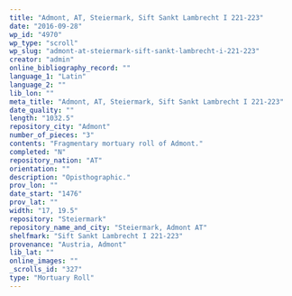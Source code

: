```yaml
---
title: "Admont, AT, Steiermark, Sift Sankt Lambrecht I 221-223"
date: "2016-09-28"
wp_id: "4970"
wp_type: "scroll"
wp_slug: "admont-at-steiermark-sift-sankt-lambrecht-i-221-223"
creator: "admin"
online_bibliography_record: ""
language_1: "Latin"
language_2: ""
lib_lon: ""
meta_title: "Admont, AT, Steiermark, Sift Sankt Lambrecht I 221-223"
date_quality: ""
length: "1032.5"
repository_city: "Admont"
number_of_pieces: "3"
contents: "Fragmentary mortuary roll of Admont."
completed: "N"
repository_nation: "AT"
orientation: ""
description: "Opisthographic."
prov_lon: ""
date_start: "1476"
prov_lat: ""
width: "17, 19.5"
repository: "Steiermark"
repository_name_and_city: "Steiermark, Admont AT"
shelfmark: "Sift Sankt Lambrecht I 221-223"
provenance: "Austria, Admont"
lib_lat: ""
online_images: ""
_scrolls_id: "327"
type: "Mortuary Roll"
---
```



